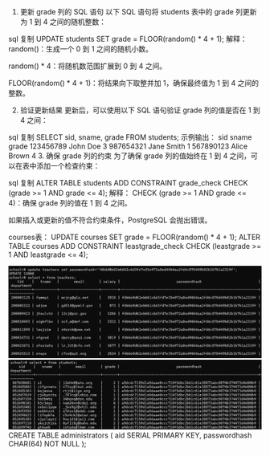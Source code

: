 1. 更新 grade 列的 SQL 语句
以下 SQL 语句将 students 表中的 grade 列更新为 1 到 4 之间的随机整数：

sql
复制
UPDATE students
SET grade = FLOOR(random() * 4 + 1);
解释：
random()：生成一个 0 到 1 之间的随机小数。

random() * 4：将随机数范围扩展到 0 到 4 之间。

FLOOR(random() * 4 + 1)：将结果向下取整并加 1，确保最终值为 1 到 4 之间的整数。

2. 验证更新结果
更新后，可以使用以下 SQL 语句验证 grade 列的值是否在 1 到 4 之间：

sql
复制
SELECT sid, sname, grade
FROM students;
示例输出：
sid	sname	grade
123456789	John Doe	3
987654321	Jane Smith	1
567890123	Alice Brown	4
3. 确保 grade 列的约束
为了确保 grade 列的值始终在 1 到 4 之间，可以在表中添加一个检查约束：

sql
复制
ALTER TABLE students
ADD CONSTRAINT grade_check CHECK (grade >= 1 AND grade <= 4);
解释：
CHECK (grade >= 1 AND grade <= 4)：确保 grade 列的值在 1 到 4 之间。

如果插入或更新的值不符合约束条件，PostgreSQL 会抛出错误。

courses表：
UPDATE courses
SET grade = FLOOR(random() * 4 + 1);
ALTER TABLE courses
ADD CONSTRAINT leastgrade_check CHECK (leastgrade >= 1 AND leastgrade <= 4);

![alt text](image.png)
![alt text](image-1.png)
CREATE TABLE administrators (
    aid SERIAL PRIMARY KEY,
    passwordhash CHAR(64) NOT NULL
);
